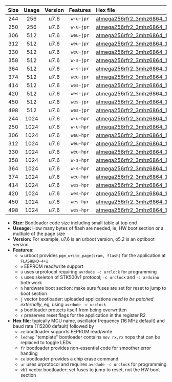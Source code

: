 |Size|Usage|Version|Features|Hex file|
|:-:|:-:|:-:|:-:|:--|
|244|256|u7.6|`w-u-jpr`|[atmega256rfr2_3mhz6864_115200bps_ur_vbl.hex](https://raw.githubusercontent.com/stefanrueger/urboot/main/atmega256rfr2_3mhz6864_115200bps_ur_vbl.hex)|
|250|256|u7.6|`w-u-jpr`|[atmega256rfr2_3mhz6864_115200bps_lednop_ur_vbl.hex](https://raw.githubusercontent.com/stefanrueger/urboot/main/atmega256rfr2_3mhz6864_115200bps_lednop_ur_vbl.hex)|
|306|512|u7.6|`weu-jpr`|[atmega256rfr2_3mhz6864_115200bps_ee_ur_vbl.hex](https://raw.githubusercontent.com/stefanrueger/urboot/main/atmega256rfr2_3mhz6864_115200bps_ee_ur_vbl.hex)|
|312|512|u7.6|`weu-jpr`|[atmega256rfr2_3mhz6864_115200bps_ee_lednop_ur_vbl.hex](https://raw.githubusercontent.com/stefanrueger/urboot/main/atmega256rfr2_3mhz6864_115200bps_ee_lednop_ur_vbl.hex)|
|330|512|u7.6|`weu-jpr`|[atmega256rfr2_3mhz6864_115200bps_ee_lednop_fr_ur_vbl.hex](https://raw.githubusercontent.com/stefanrueger/urboot/main/atmega256rfr2_3mhz6864_115200bps_ee_lednop_fr_ur_vbl.hex)|
|358|512|u7.6|`w-s-jpr`|[atmega256rfr2_3mhz6864_115200bps_vbl.hex](https://raw.githubusercontent.com/stefanrueger/urboot/main/atmega256rfr2_3mhz6864_115200bps_vbl.hex)|
|364|512|u7.6|`w-s-jpr`|[atmega256rfr2_3mhz6864_115200bps_lednop_vbl.hex](https://raw.githubusercontent.com/stefanrueger/urboot/main/atmega256rfr2_3mhz6864_115200bps_lednop_vbl.hex)|
|374|512|u7.6|`weu-jpr`|[atmega256rfr2_3mhz6864_115200bps_ee_lednop_fr_ce_ur_vbl.hex](https://raw.githubusercontent.com/stefanrueger/urboot/main/atmega256rfr2_3mhz6864_115200bps_ee_lednop_fr_ce_ur_vbl.hex)|
|414|512|u7.6|`wes-jpr`|[atmega256rfr2_3mhz6864_115200bps_ee_vbl.hex](https://raw.githubusercontent.com/stefanrueger/urboot/main/atmega256rfr2_3mhz6864_115200bps_ee_vbl.hex)|
|420|512|u7.6|`wes-jpr`|[atmega256rfr2_3mhz6864_115200bps_ee_lednop_vbl.hex](https://raw.githubusercontent.com/stefanrueger/urboot/main/atmega256rfr2_3mhz6864_115200bps_ee_lednop_vbl.hex)|
|450|512|u7.6|`wes-jpr`|[atmega256rfr2_3mhz6864_115200bps_ee_lednop_fr_vbl.hex](https://raw.githubusercontent.com/stefanrueger/urboot/main/atmega256rfr2_3mhz6864_115200bps_ee_lednop_fr_vbl.hex)|
|498|512|u7.6|`wes-jpr`|[atmega256rfr2_3mhz6864_115200bps_ee_lednop_fr_ce_vbl.hex](https://raw.githubusercontent.com/stefanrueger/urboot/main/atmega256rfr2_3mhz6864_115200bps_ee_lednop_fr_ce_vbl.hex)|
|244|1024|u7.6|`w-u-hpr`|[atmega256rfr2_3mhz6864_115200bps_ur.hex](https://raw.githubusercontent.com/stefanrueger/urboot/main/atmega256rfr2_3mhz6864_115200bps_ur.hex)|
|250|1024|u7.6|`w-u-hpr`|[atmega256rfr2_3mhz6864_115200bps_lednop_ur.hex](https://raw.githubusercontent.com/stefanrueger/urboot/main/atmega256rfr2_3mhz6864_115200bps_lednop_ur.hex)|
|306|1024|u7.6|`weu-hpr`|[atmega256rfr2_3mhz6864_115200bps_ee_ur.hex](https://raw.githubusercontent.com/stefanrueger/urboot/main/atmega256rfr2_3mhz6864_115200bps_ee_ur.hex)|
|312|1024|u7.6|`weu-hpr`|[atmega256rfr2_3mhz6864_115200bps_ee_lednop_ur.hex](https://raw.githubusercontent.com/stefanrueger/urboot/main/atmega256rfr2_3mhz6864_115200bps_ee_lednop_ur.hex)|
|330|1024|u7.6|`weu-hpr`|[atmega256rfr2_3mhz6864_115200bps_ee_lednop_fr_ur.hex](https://raw.githubusercontent.com/stefanrueger/urboot/main/atmega256rfr2_3mhz6864_115200bps_ee_lednop_fr_ur.hex)|
|358|1024|u7.6|`w-s-hpr`|[atmega256rfr2_3mhz6864_115200bps.hex](https://raw.githubusercontent.com/stefanrueger/urboot/main/atmega256rfr2_3mhz6864_115200bps.hex)|
|364|1024|u7.6|`w-s-hpr`|[atmega256rfr2_3mhz6864_115200bps_lednop.hex](https://raw.githubusercontent.com/stefanrueger/urboot/main/atmega256rfr2_3mhz6864_115200bps_lednop.hex)|
|374|1024|u7.6|`weu-hpr`|[atmega256rfr2_3mhz6864_115200bps_ee_lednop_fr_ce_ur.hex](https://raw.githubusercontent.com/stefanrueger/urboot/main/atmega256rfr2_3mhz6864_115200bps_ee_lednop_fr_ce_ur.hex)|
|414|1024|u7.6|`wes-hpr`|[atmega256rfr2_3mhz6864_115200bps_ee.hex](https://raw.githubusercontent.com/stefanrueger/urboot/main/atmega256rfr2_3mhz6864_115200bps_ee.hex)|
|420|1024|u7.6|`wes-hpr`|[atmega256rfr2_3mhz6864_115200bps_ee_lednop.hex](https://raw.githubusercontent.com/stefanrueger/urboot/main/atmega256rfr2_3mhz6864_115200bps_ee_lednop.hex)|
|450|1024|u7.6|`wes-hpr`|[atmega256rfr2_3mhz6864_115200bps_ee_lednop_fr.hex](https://raw.githubusercontent.com/stefanrueger/urboot/main/atmega256rfr2_3mhz6864_115200bps_ee_lednop_fr.hex)|
|498|1024|u7.6|`wes-hpr`|[atmega256rfr2_3mhz6864_115200bps_ee_lednop_fr_ce.hex](https://raw.githubusercontent.com/stefanrueger/urboot/main/atmega256rfr2_3mhz6864_115200bps_ee_lednop_fr_ce.hex)|

- **Size:** Bootloader code size including small table at top end
- **Useage:** How many bytes of flash are needed, ie, HW boot section or a multiple of the page size
- **Version:** For example, u7.6 is an urboot version, o5.2 is an optiboot version
- **Features:**
  + `w` urboot provides `pgm_write_page(sram, flash)` for the application at `FLASHEND-4+1`
  + `e` EEPROM read/write support
  + `u` uses urprotocol requiring `avrdude -c urclock` for programming
  + `s` uses skeleton of STK500v1 protocol; `-c urclock` and `-c arduino` both work
  + `h` hardware boot section: make sure fuses are set for reset to jump to boot section
  + `j` vector bootloader: uploaded applications *need to be patched externally*, eg, using `avrdude -c urclock`
  + `p` bootloader protects itself from being overwritten
  + `r` preserves reset flags for the application in the register R2
- **Hex file:** typically MCU name, oscillator frequency (16 MHz default) and baud rate (115200 default) followed by
  + `ee` bootloader supports EEPROM read/write
  + `lednop` "template" bootloader contains `mov rx,rx` nops that can be replaced to toggle LEDs
  + `fr` bootloader provides non-essential code for smoother error handing
  + `ce` bootloader provides a chip erase command
  + `ur` uses urprotocol and requires `avrdude -c urclock` for programming
  + `vbl` vector bootloader: set fuses to jump to reset, not the HW boot section
